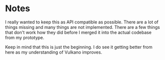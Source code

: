 # Notes

I really wanted to keep this as API compatible as possible. There are a lot of things missing and many things are not implemented. There are a few things that don't work how they did before I merged it into the actual codebase from my prototype. 

Keep in mind that this is just the beginning. I do see it getting better from here as my understanding of Vulkano improves.